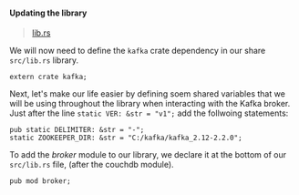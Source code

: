 #### Updating the library
>[lib.rs](https://github.com/dsietz/rust-daas/blob/master/src/lib.rs)

We will now need to define the `kafka` crate dependency in our share `src/lib.rs` library.

```
extern crate kafka;
```

Next, let's make our life easier by defining soem shared variables that we will be using throughout the library when interacting with the Kafka broker.
Just after the line `static VER: &str = "v1";` add the follwoing statements:

```
pub static DELIMITER: &str = "-";
static ZOOKEEPER_DIR: &str = "C:/kafka/kafka_2.12-2.2.0";
```


To add the _broker_ module to our library, we declare it at the bottom of our `src/lib.rs` file, (after the couchdb module).

```
pub mod broker;
```
